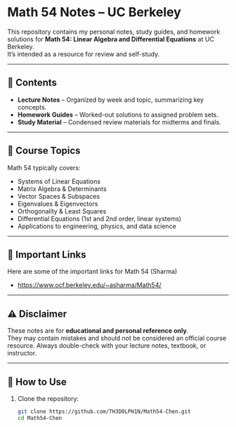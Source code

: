 # Math 54 Notes – UC Berkeley

This repository contains my personal notes, study guides, and homework solutions for **Math 54: Linear Algebra and Differential Equations** at UC Berkeley.  
It’s intended as a resource for review and self-study.

---

## 📂 Contents

- **Lecture Notes** – Organized by week and topic, summarizing key concepts.  
- **Homework Guides** – Worked-out solutions to assigned problem sets.  
- **Study Material** – Condensed review materials for midterms and finals.

---

## 🧾 Course Topics

Math 54 typically covers:

- Systems of Linear Equations  
- Matrix Algebra & Determinants  
- Vector Spaces & Subspaces  
- Eigenvalues & Eigenvectors  
- Orthogonality & Least Squares  
- Differential Equations (1st and 2nd order, linear systems)  
- Applications to engineering, physics, and data science  

---

## 🔗 Important Links

Here are some of the important links for Math 54 (Sharma)
- https://www.ocf.berkeley.edu/~asharma/Math54/

---

## ⚠️ Disclaimer

These notes are for **educational and personal reference only**.  
They may contain mistakes and should not be considered an official course resource. Always double-check with your lecture notes, textbook, or instructor.

---

## 🚀 How to Use

1. Clone the repository:  
   ```bash
   git clone https://github.com/TH3D0LPH1N/Math54-Chen.git
   cd Math54-Chen
